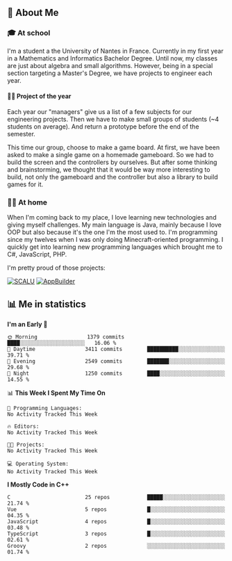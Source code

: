 ## 👀 About Me

### 🎓 At school

I'm a student a the University of Nantes in France. Currently in my first year in a Mathematics and Informatics Bachelor Degree. Until now, my classes are just about algebra and small algorithms. However, being in a special section targeting a Master's Degree, we have projects to engineer each year. 

#### 🔧🔬 Project of the year

Each year our "managers" give us a list of a few subjects for our engineering projects. Then we have to make small groups of students (~4 students on average). And return a prototype before the end of the semester.

This time our group, choose to make a game board. At first, we have been asked to make a single game on a homemade gameboard. So we had to build the screen and the controllers by ourselves. 
But after some thinking and brainstorming, we thought that it would be way more interesting to build, not only the gameboard and the controller but also a library to build games for it.

### 👨‍💻 At home

When I'm coming back to my place, I love learning new technologies and giving myself challenges. My main language is Java, mainly because I love OOP but also because it's the one I'm the most used to. I'm programming since my twelves when I was only doing Minecraft-oriented programming.  I quickly get into learning new programming languages which brought me to C#, JavaScript, PHP. 

I'm pretty proud of those projects:

[![SCALU](https://github-readme-stats.vercel.app/api/pin?username=renardfute&repo=SCALU)](https://github.com/renardfute/scalu)
[![AppBuilder](https://github-readme-stats.vercel.app/api/pin?username=pulsedev2&repo=AppBuilder)](https://github.com/pulsedev2/AppBuilder)

## 📊 Me in statistics
<!--START_SECTION:waka-->
**I'm an Early 🐤** 

```text
🌞 Morning                1379 commits        ████░░░░░░░░░░░░░░░░░░░░░   16.06 % 
🌆 Daytime                3411 commits        ██████████░░░░░░░░░░░░░░░   39.71 % 
🌃 Evening                2549 commits        ███████░░░░░░░░░░░░░░░░░░   29.68 % 
🌙 Night                  1250 commits        ████░░░░░░░░░░░░░░░░░░░░░   14.55 % 
```


📊 **This Week I Spent My Time On** 

```text
💬 Programming Languages: 
No Activity Tracked This Week

🔥 Editors: 
No Activity Tracked This Week

🐱‍💻 Projects: 
No Activity Tracked This Week

💻 Operating System: 
No Activity Tracked This Week
```

**I Mostly Code in C++** 

```text
C                        25 repos            █████░░░░░░░░░░░░░░░░░░░░   21.74 % 
Vue                      5 repos             █░░░░░░░░░░░░░░░░░░░░░░░░   04.35 % 
JavaScript               4 repos             █░░░░░░░░░░░░░░░░░░░░░░░░   03.48 % 
TypeScript               3 repos             █░░░░░░░░░░░░░░░░░░░░░░░░   02.61 % 
Groovy                   2 repos             ░░░░░░░░░░░░░░░░░░░░░░░░░   01.74 % 
```




<!--END_SECTION:waka-->
